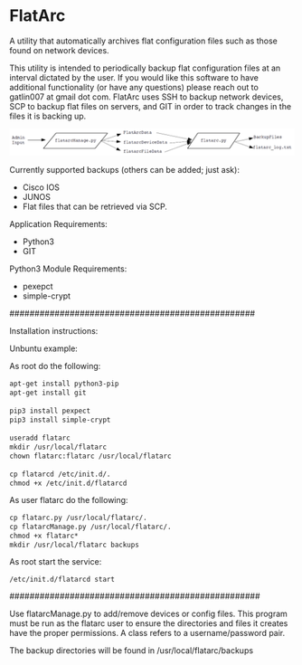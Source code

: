 # FlatArc
A utility that automatically archives flat configuration files such as those found on network devices.

This utility is intended to periodically backup flat configuration files at an interval dictated by the user.  If you would like this software to have additional functionality (or have any questions) please reach out to gatlin007 at gmail dot com.  FlatArc uses SSH to backup network devices, SCP to backup flat files on servers, and GIT in order to track changes in the files it is backing up.

![alt tag](https://github.com/netdsg/FlatArc/blob/master/FlatArcFlow.png)

Currently supported backups (others can be added; just ask):
- Cisco IOS
- JUNOS
- Flat files that can be retrieved via SCP.

Application Requirements:
- Python3
- GIT

Python3 Module Requirements:
- pexepct
- simple-crypt

#################################################

Installation instructions:

Unbuntu example:

As root do the following:

    apt-get install python3-pip
    apt-get install git

    pip3 install pexpect
    pip3 install simple-crypt

    useradd flatarc
    mkdir /usr/local/flatarc
    chown flatarc:flatarc /usr/local/flatarc

    cp flatarcd /etc/init.d/.
    chmod +x /etc/init.d/flatarcd

As user flatarc do the following:

    cp flatarc.py /usr/local/flatarc/.
    cp flatarcManage.py /usr/local/flatarc/.
    chmod +x flatarc*
    mkdir /usr/local/flatarc backups

As root start the service:

    /etc/init.d/flatarcd start

##################################################

Use flatarcManage.py to add/remove devices or config files.  This program must be run as the flatarc user to ensure the 
directories and files it creates have the proper permissions.  A class refers to a username/password pair.

The backup directories will be found in /usr/local/flatarc/backups


